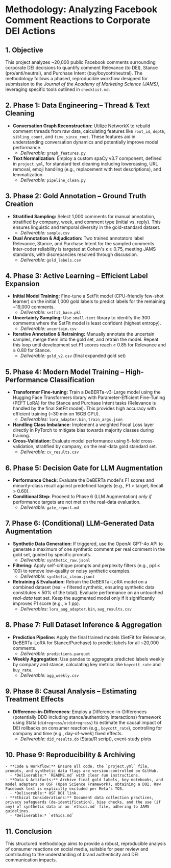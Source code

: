 # Methodology: Analyzing Facebook Comment Reactions to Corporate DEI Actions

## 1. Objective
This project analyzes ~20,000 public Facebook comments surrounding corporate DEI decisions to quantify comment Relevance (to DEI), Stance (pro/anti/neutral), and Purchase Intent (buy/boycott/neutral). The methodology follows a phased, reproducible workflow designed for submission to the *Journal of the Academy of Marketing Science (JAMS)*, leveraging specific tools outlined in `checklist.md`.

## 2. Phase 1: Data Engineering – Thread & Text Cleaning
   - **Conversation Graph Reconstruction:** Utilize NetworkX to rebuild comment threads from raw data, calculating features like `root_id`, `depth`, `sibling_count`, and `time_since_root`. These features aid in understanding conversation dynamics and potentially improve model performance.
     - *Deliverable:* `graph_features.py`
   - **Text Normalization:** Employ a custom spaCy v3.7 component, defined in `project.yml`, for standard text cleaning including lowercasing, URL removal, emoji handling (e.g., replacement with text descriptions), and lemmatization.
     - *Deliverable:* `pipeline_clean.py`

## 3. Phase 2: Gold Annotation – Ground Truth Creation
   - **Stratified Sampling:** Select 1,000 comments for manual annotation, stratified by company, week, and comment type (initial vs. reply). This ensures linguistic and temporal diversity in the gold-standard dataset.
     - *Deliverable:* `sample.csv`
   - **Dual Annotation & Adjudication:** Two trained annotators label Relevance, Stance, and Purchase Intent for the sampled comments. Inter-coder reliability is targeted at Cohen's κ ≥ 0.75, meeting JAMS standards, with discrepancies resolved through discussion.
     - *Deliverable:* `gold_labels.csv`

## 4. Phase 3: Active Learning – Efficient Label Expansion
   - **Initial Model Training:** Fine-tune a SetFit model (CPU-friendly few-shot learner) on the initial 1,000 gold labels to predict labels for the remaining ~19,000 comments.
     - *Deliverable:* `setfit_base.pkl`
   - **Uncertainty Sampling:** Use `small-text` library to identify the 300 comments where the SetFit model is least confident (highest entropy).
     - *Deliverable:* `uncertain.csv`
   - **Iterative Annotation & Retraining:** Manually annotate the uncertain samples, merge them into the gold set, and retrain the model. Repeat this loop until development set F1 scores reach ≥ 0.85 for Relevance and ≥ 0.80 for Stance.
     - *Deliverable:* `gold_v2.csv` (final expanded gold set)

## 5. Phase 4: Modern Model Training – High-Performance Classification
   - **Transformer Fine-tuning:** Train a DeBERTa-v3-Large model using the Hugging Face Transformers library with Parameter-Efficient Fine-Tuning (PEFT LoRA) for the Stance and Purchase Intent tasks (Relevance is handled by the final SetFit model). This provides high accuracy with efficient training (~30 min on 16GB GPU).
     - *Deliverables:* `lora_adapter.bin`, `train_args.json`
   - **Handling Class Imbalance:** Implement a weighted Focal Loss layer directly in PyTorch to mitigate bias towards majority classes during training.
   - **Cross-Validation:** Evaluate model performance using 5-fold cross-validation, stratified by company, on the real-data gold standard set.
     - *Deliverable:* `cv_results.csv`

## 6. Phase 5: Decision Gate for LLM Augmentation
   - **Performance Check:** Evaluate the DeBERTa model's F1 scores and minority-class recall against predefined targets (e.g., F1 > target, Recall > 0.60).
   - **Conditional Step:** Proceed to Phase 6 (LLM Augmentation) *only if* performance targets are not met on the real-data evaluation.
     - *Deliverable:* `gate_report.md`

## 7. Phase 6: (Conditional) LLM-Generated Data Augmentation
   - **Synthetic Data Generation:** If triggered, use the OpenAI GPT-4o API to generate a maximum of one synthetic comment per real comment in the gold set, guided by specific prompts.
     - *Deliverable:* `synthetic_raw.jsonl`
   - **Filtering:** Apply self-critique prompts and perplexity filters (e.g., ppl ≤ 100) to remove low-quality or noisy synthetic examples.
     - *Deliverable:* `synthetic_clean.jsonl`
   - **Retraining & Evaluation:** Retrain the DeBERTa-LoRA model on a combined dataset (real + filtered synthetic, ensuring synthetic data constitutes ≤ 50% of the total). Evaluate performance on an untouched *real-data* test set. Keep the augmented model only if it significantly improves F1 score (e.g., ≥ 1 pp).
     - *Deliverables:* `lora_aug_adapter.bin`, `aug_results.csv`

## 8. Phase 7: Full Dataset Inference & Aggregation
   - **Prediction Pipeline:** Apply the final trained models (SetFit for Relevance, DeBERTa-LoRA for Stance/Purchase) to predict labels for all ~20,000 comments.
     - *Deliverable:* `predictions.parquet`
   - **Weekly Aggregation:** Use pandas to aggregate predicted labels weekly by company and stance, calculating key metrics like `boycott_rate` and `buy_rate`.
     - *Deliverable:* `agg_weekly.csv`

## 9. Phase 8: Causal Analysis – Estimating Treatment Effects
   - **Difference-in-Differences:** Employ a Difference-in-Differences (potentially DDD including stance/authenticity interactions) framework using Stata (`didregress`/`xtdidregress`) to estimate the causal impact of DEI rollbacks on consumer reaction (e.g., `boycott_rate`), controlling for company and time (e.g., day-of-week) fixed effects.
     - *Deliverable:* `did_results.do` (Stata/R script), event-study plots

## 10. Phase 9: Reproducibility & Archiving
    - **Code & Workflow:** Ensure all code, the `project.yml` file, prompts, and synthetic data flags are version-controlled on GitHub.
      - *Deliverable:* `README.md` with clear run instructions.
    - **Data & Artifacts:** Archive final gold labels, key notebooks, and model adapters on OSF (Open Science Framework), obtaining a DOI. Raw Facebook text is explicitly excluded per Meta's TOS.
      - *Deliverable:* OSF DOI link.
    - **Ethical Considerations:** Document data collection practices, privacy safeguards (de-identification), bias checks, and the use (if any) of synthetic data in an `ethics.md` file, adhering to JAMS guidelines.
      - *Deliverable:* `ethics.md`

## 11. Conclusion
This structured methodology aims to provide a robust, reproducible analysis of consumer reactions on social media, suitable for peer review and contributing to the understanding of brand authenticity and DEI communication impacts. 